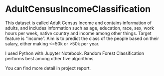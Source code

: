 # AdultCensusIncomeClassification
This dataset is called Adult Census Income and contains information of adults, and includes information such as age, education, race, sex, work hours per week, native country and income among other things. Target feature is “income”. Aim is to predict the class of the people based on their salary, either making <=50k or >50k per year.

I used Python with Jupyter Notebook. Random Forest Classification performs best among other five algorithms.

You can find more detail in project report.
